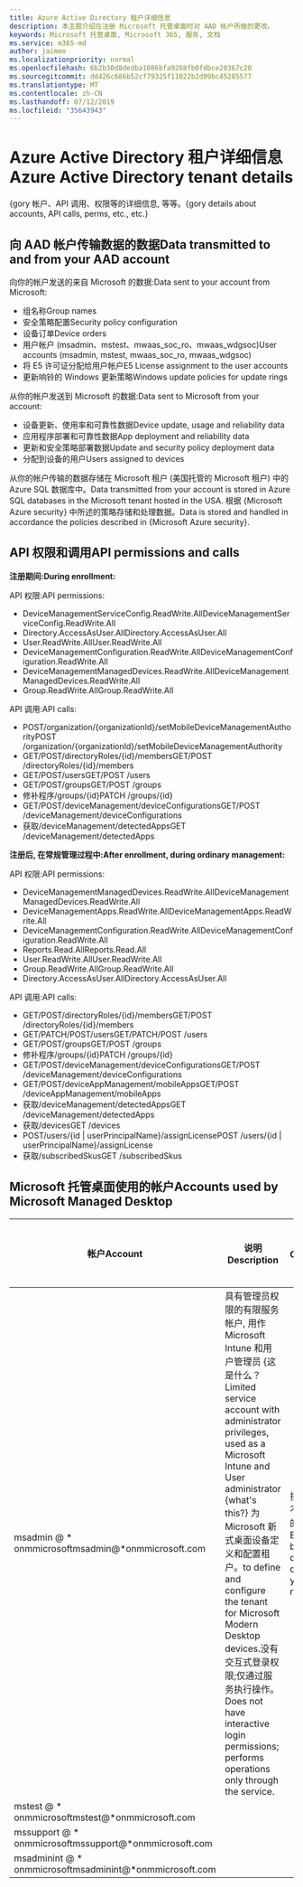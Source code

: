 ```yaml
---
title: Azure Active Directory 租户详细信息
description: 本主题介绍在注册 Microsoft 托管桌面时对 AAD 帐户所做的更改。
keywords: Microsoft 托管桌面, Microsoft 365, 服务, 文档
ms.service: m365-md
author: jaimeo
ms.localizationpriority: normal
ms.openlocfilehash: 6b2b30d8dedba1086bfa9268fb0fdbce20367c20
ms.sourcegitcommit: dd426c686b52cf79325f11022b2d99bc45285577
ms.translationtype: MT
ms.contentlocale: zh-CN
ms.lasthandoff: 07/12/2019
ms.locfileid: "35643943"
---
```

# <a name="azure-active-directory-tenant-details"></a><span data-ttu-id="e0ec9-104">Azure Active Directory 租户详细信息</span><span class="sxs-lookup"><span data-stu-id="e0ec9-104">Azure Active Directory tenant details</span></span>
<span data-ttu-id="e0ec9-105">{gory 帐户、API 调用、权限等的详细信息, 等等。</span><span class="sxs-lookup"><span data-stu-id="e0ec9-105">{gory details about accounts, API calls, perms, etc., etc.}</span></span>


## <a name="data-transmitted-to-and-from-your-aad-account"></a><span data-ttu-id="e0ec9-106">向 AAD 帐户传输数据的数据</span><span class="sxs-lookup"><span data-stu-id="e0ec9-106">Data transmitted to and from your AAD account</span></span>


<span data-ttu-id="e0ec9-107">向你的帐户发送的来自 Microsoft 的数据:</span><span class="sxs-lookup"><span data-stu-id="e0ec9-107">Data sent to your account from Microsoft:</span></span>

- <span data-ttu-id="e0ec9-108">组名称</span><span class="sxs-lookup"><span data-stu-id="e0ec9-108">Group names</span></span>
- <span data-ttu-id="e0ec9-109">安全策略配置</span><span class="sxs-lookup"><span data-stu-id="e0ec9-109">Security policy configuration</span></span>
- <span data-ttu-id="e0ec9-110">设备订单</span><span class="sxs-lookup"><span data-stu-id="e0ec9-110">Device orders</span></span>
- <span data-ttu-id="e0ec9-111">用户帐户 (msadmin、mstest、mwaas_soc_ro、mwaas_wdgsoc)</span><span class="sxs-lookup"><span data-stu-id="e0ec9-111">User accounts (msadmin, mstest, mwaas_soc_ro, mwaas_wdgsoc)</span></span>
- <span data-ttu-id="e0ec9-112">将 E5 许可证分配给用户帐户</span><span class="sxs-lookup"><span data-stu-id="e0ec9-112">E5 License assignment to the user accounts</span></span>
- <span data-ttu-id="e0ec9-113">更新响铃的 Windows 更新策略</span><span class="sxs-lookup"><span data-stu-id="e0ec9-113">Windows update policies for update rings</span></span>

<span data-ttu-id="e0ec9-114">从你的帐户发送到 Microsoft 的数据:</span><span class="sxs-lookup"><span data-stu-id="e0ec9-114">Data sent to Microsoft from your account:</span></span>

- <span data-ttu-id="e0ec9-115">设备更新、使用率和可靠性数据</span><span class="sxs-lookup"><span data-stu-id="e0ec9-115">Device update, usage and reliability data</span></span>
- <span data-ttu-id="e0ec9-116">应用程序部署和可靠性数据</span><span class="sxs-lookup"><span data-stu-id="e0ec9-116">App deployment and reliability data</span></span>
- <span data-ttu-id="e0ec9-117">更新和安全策略部署数据</span><span class="sxs-lookup"><span data-stu-id="e0ec9-117">Update and security policy deployment data</span></span>
- <span data-ttu-id="e0ec9-118">分配到设备的用户</span><span class="sxs-lookup"><span data-stu-id="e0ec9-118">Users assigned to devices</span></span>  

<span data-ttu-id="e0ec9-119">从你的帐户传输的数据存储在 Microsoft 租户 (美国托管的 Microsoft 租户) 中的 Azure SQL 数据库中。</span><span class="sxs-lookup"><span data-stu-id="e0ec9-119">Data transmitted from your account is stored in Azure SQL databases in the Microsoft tenant hosted in the USA.</span></span> <span data-ttu-id="e0ec9-120">根据 {Microsoft Azure security} 中所述的策略存储和处理数据。</span><span class="sxs-lookup"><span data-stu-id="e0ec9-120">Data is stored and handled in accordance the policies described in {Microsoft Azure security}.</span></span> 

## <a name="api-permissions-and-calls"></a><span data-ttu-id="e0ec9-121">API 权限和调用</span><span class="sxs-lookup"><span data-stu-id="e0ec9-121">API permissions and calls</span></span>

<span data-ttu-id="e0ec9-122">**注册期间:**</span><span class="sxs-lookup"><span data-stu-id="e0ec9-122">**During enrollment:**</span></span>

<span data-ttu-id="e0ec9-123">API 权限:</span><span class="sxs-lookup"><span data-stu-id="e0ec9-123">API permissions:</span></span>
- <span data-ttu-id="e0ec9-124">DeviceManagementServiceConfig.ReadWrite.All</span><span class="sxs-lookup"><span data-stu-id="e0ec9-124">DeviceManagementServiceConfig.ReadWrite.All</span></span>
- <span data-ttu-id="e0ec9-125">Directory.AccessAsUser.All</span><span class="sxs-lookup"><span data-stu-id="e0ec9-125">Directory.AccessAsUser.All</span></span>
- <span data-ttu-id="e0ec9-126">User.ReadWrite.All</span><span class="sxs-lookup"><span data-stu-id="e0ec9-126">User.ReadWrite.All</span></span>
- <span data-ttu-id="e0ec9-127">DeviceManagementConfiguration.ReadWrite.All</span><span class="sxs-lookup"><span data-stu-id="e0ec9-127">DeviceManagementConfiguration.ReadWrite.All</span></span>
- <span data-ttu-id="e0ec9-128">DeviceManagementManagedDevices.ReadWrite.All</span><span class="sxs-lookup"><span data-stu-id="e0ec9-128">DeviceManagementManagedDevices.ReadWrite.All</span></span>
- <span data-ttu-id="e0ec9-129">Group.ReadWrite.All</span><span class="sxs-lookup"><span data-stu-id="e0ec9-129">Group.ReadWrite.All</span></span>

<span data-ttu-id="e0ec9-130">API 调用:</span><span class="sxs-lookup"><span data-stu-id="e0ec9-130">API calls:</span></span>
- <span data-ttu-id="e0ec9-131">POST/organization/{organizationId}/setMobileDeviceManagementAuthority</span><span class="sxs-lookup"><span data-stu-id="e0ec9-131">POST /organization/{organizationId}/setMobileDeviceManagementAuthority</span></span>
- <span data-ttu-id="e0ec9-132">GET/POST/directoryRoles/{id}/members</span><span class="sxs-lookup"><span data-stu-id="e0ec9-132">GET/POST /directoryRoles/{id}/members</span></span>
- <span data-ttu-id="e0ec9-133">GET/POST/users</span><span class="sxs-lookup"><span data-stu-id="e0ec9-133">GET/POST /users</span></span>
- <span data-ttu-id="e0ec9-134">GET/POST/groups</span><span class="sxs-lookup"><span data-stu-id="e0ec9-134">GET/POST /groups</span></span>
- <span data-ttu-id="e0ec9-135">修补程序/groups/{id}</span><span class="sxs-lookup"><span data-stu-id="e0ec9-135">PATCH /groups/{id}</span></span>
- <span data-ttu-id="e0ec9-136">GET/POST/deviceManagement/deviceConfigurations</span><span class="sxs-lookup"><span data-stu-id="e0ec9-136">GET/POST /deviceManagement/deviceConfigurations</span></span>
- <span data-ttu-id="e0ec9-137">获取/deviceManagement/detectedApps</span><span class="sxs-lookup"><span data-stu-id="e0ec9-137">GET /deviceManagement/detectedApps</span></span>

<span data-ttu-id="e0ec9-138">**注册后, 在常规管理过程中:**</span><span class="sxs-lookup"><span data-stu-id="e0ec9-138">**After enrollment, during ordinary management:**</span></span>

<span data-ttu-id="e0ec9-139">API 权限:</span><span class="sxs-lookup"><span data-stu-id="e0ec9-139">API permissions:</span></span>
- <span data-ttu-id="e0ec9-140">DeviceManagementManagedDevices.ReadWrite.All</span><span class="sxs-lookup"><span data-stu-id="e0ec9-140">DeviceManagementManagedDevices.ReadWrite.All</span></span>
- <span data-ttu-id="e0ec9-141">DeviceManagementApps.ReadWrite.All</span><span class="sxs-lookup"><span data-stu-id="e0ec9-141">DeviceManagementApps.ReadWrite.All</span></span>
- <span data-ttu-id="e0ec9-142">DeviceManagementConfiguration.ReadWrite.All</span><span class="sxs-lookup"><span data-stu-id="e0ec9-142">DeviceManagementConfiguration.ReadWrite.All</span></span>
- <span data-ttu-id="e0ec9-143">Reports.Read.All</span><span class="sxs-lookup"><span data-stu-id="e0ec9-143">Reports.Read.All</span></span>
- <span data-ttu-id="e0ec9-144">User.ReadWrite.All</span><span class="sxs-lookup"><span data-stu-id="e0ec9-144">User.ReadWrite.All</span></span>
- <span data-ttu-id="e0ec9-145">Group.ReadWrite.All</span><span class="sxs-lookup"><span data-stu-id="e0ec9-145">Group.ReadWrite.All</span></span>
- <span data-ttu-id="e0ec9-146">Directory.AccessAsUser.All</span><span class="sxs-lookup"><span data-stu-id="e0ec9-146">Directory.AccessAsUser.All</span></span>

<span data-ttu-id="e0ec9-147">API 调用:</span><span class="sxs-lookup"><span data-stu-id="e0ec9-147">API calls:</span></span>
- <span data-ttu-id="e0ec9-148">GET/POST/directoryRoles/{id}/members</span><span class="sxs-lookup"><span data-stu-id="e0ec9-148">GET/POST /directoryRoles/{id}/members</span></span>
- <span data-ttu-id="e0ec9-149">GET/PATCH/POST/users</span><span class="sxs-lookup"><span data-stu-id="e0ec9-149">GET/PATCH/POST /users</span></span>
- <span data-ttu-id="e0ec9-150">GET/POST/groups</span><span class="sxs-lookup"><span data-stu-id="e0ec9-150">GET/POST /groups</span></span>
- <span data-ttu-id="e0ec9-151">修补程序/groups/{id}</span><span class="sxs-lookup"><span data-stu-id="e0ec9-151">PATCH /groups/{id}</span></span>
- <span data-ttu-id="e0ec9-152">GET/POST/deviceManagement/deviceConfigurations</span><span class="sxs-lookup"><span data-stu-id="e0ec9-152">GET/POST /deviceManagement/deviceConfigurations</span></span>
- <span data-ttu-id="e0ec9-153">GET/POST/deviceAppManagement/mobileApps</span><span class="sxs-lookup"><span data-stu-id="e0ec9-153">GET/POST /deviceAppManagement/mobileApps</span></span>
- <span data-ttu-id="e0ec9-154">获取/deviceManagement/detectedApps</span><span class="sxs-lookup"><span data-stu-id="e0ec9-154">GET /deviceManagement/detectedApps</span></span>
- <span data-ttu-id="e0ec9-155">获取/devices</span><span class="sxs-lookup"><span data-stu-id="e0ec9-155">GET /devices</span></span>
- <span data-ttu-id="e0ec9-156">POST/users/{id | userPrincipalName}/assignLicense</span><span class="sxs-lookup"><span data-stu-id="e0ec9-156">POST /users/{id | userPrincipalName}/assignLicense</span></span>
- <span data-ttu-id="e0ec9-157">获取/subscribedSkus</span><span class="sxs-lookup"><span data-stu-id="e0ec9-157">GET /subscribedSkus</span></span>

## <a name="accounts-used-by-microsoft-managed-desktop"></a><span data-ttu-id="e0ec9-158">Microsoft 托管桌面使用的帐户</span><span class="sxs-lookup"><span data-stu-id="e0ec9-158">Accounts used by Microsoft Managed Desktop</span></span>





| <span data-ttu-id="e0ec9-159">帐户</span><span class="sxs-lookup"><span data-stu-id="e0ec9-159">Account</span></span> | <span data-ttu-id="e0ec9-160">说明</span><span class="sxs-lookup"><span data-stu-id="e0ec9-160">Description</span></span>  | <span data-ttu-id="e0ec9-161">条件访问</span><span class="sxs-lookup"><span data-stu-id="e0ec9-161">Conditional access</span></span>  | <span data-ttu-id="e0ec9-162">多重身份验证</span><span class="sxs-lookup"><span data-stu-id="e0ec9-162">Multi-factor authentication</span></span>  | <span data-ttu-id="e0ec9-163">为什么这一点很正常</span><span class="sxs-lookup"><span data-stu-id="e0ec9-163">Why this is OK</span></span> |
|---------|---------|---------|---------|--------------|
| <span data-ttu-id="e0ec9-164">msadmin @ \* onmmicrosoft</span><span class="sxs-lookup"><span data-stu-id="e0ec9-164">msadmin@\*onmmicrosoft.com</span></span> | <span data-ttu-id="e0ec9-165">具有管理员权限的有限服务帐户, 用作 Microsoft Intune 和用户管理员 {这是什么？</span><span class="sxs-lookup"><span data-stu-id="e0ec9-165">Limited service account with administrator privileges, used as a Microsoft Intune and User administrator {what's this?}</span></span> <span data-ttu-id="e0ec9-166">为 Microsoft 新式桌面设备定义和配置租户。</span><span class="sxs-lookup"><span data-stu-id="e0ec9-166">to define and configure the tenant for Microsoft Modern Desktop devices.</span></span><span data-ttu-id="e0ec9-167">没有交互式登录权限;仅通过服务执行操作。</span><span class="sxs-lookup"><span data-stu-id="e0ec9-167">  Does not have interactive login permissions; performs operations only through the service.</span></span>  | <span data-ttu-id="e0ec9-168">排除, 因为它不是源自您的网络</span><span class="sxs-lookup"><span data-stu-id="e0ec9-168">Excluded, because it doesn't originate in your network</span></span>        | <span data-ttu-id="e0ec9-169">由于没有交互式登录而被排除</span><span class="sxs-lookup"><span data-stu-id="e0ec9-169">Excluded because there is no interactive logon</span></span>        | <span data-ttu-id="e0ec9-170">存储在 Azure Key Vault 中的密码</span><span class="sxs-lookup"><span data-stu-id="e0ec9-170">Password stored in Azure Key Vault</span></span> |
| <span data-ttu-id="e0ec9-171">mstest @ \* onmmicrosoft</span><span class="sxs-lookup"><span data-stu-id="e0ec9-171">mstest@\*onmmicrosoft.com</span></span>     |         |         |         |
| <span data-ttu-id="e0ec9-172">mssupport @ \* onmmicrosoft</span><span class="sxs-lookup"><span data-stu-id="e0ec9-172">mssupport@\*onmmicrosoft.com</span></span>     |         |         |         |
| <span data-ttu-id="e0ec9-173">msadminint @ \* onmmicrosoft</span><span class="sxs-lookup"><span data-stu-id="e0ec9-173">msadminint@\*onmmicrosoft.com</span></span>     |         |         |         |
